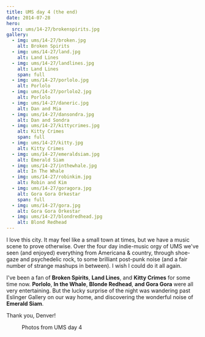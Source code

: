 ```yaml
---
title: UMS day 4 (the end)
date: 2014-07-28
hero:
  src: ums/14-27/brokenspirits.jpg
gallery:
  - img: ums/14-27/broken.jpg
    alt: Broken Spirits
  - img: ums/14-27/land.jpg
    alt: Land Lines
  - img: ums/14-27/landlines.jpg
    alt: Land Lines
    span: full
  - img: ums/14-27/porlolo.jpg
    alt: Porlolo
  - img: ums/14-27/porlolo2.jpg
    alt: Porlolo
  - img: ums/14-27/daneric.jpg
    alt: Dan and Mia
  - img: ums/14-27/dansondra.jpg
    alt: Dan and Sondra
  - img: ums/14-27/kittycrimes.jpg
    alt: Kitty Crimes
    span: full
  - img: ums/14-27/kitty.jpg
    alt: Kitty Crimes
  - img: ums/14-27/emeraldsiam.jpg
    alt: Emerald Siam
  - img: ums/14-27/inthewhale.jpg
    alt: In The Whale
  - img: ums/14-27/robinkim.jpg
    alt: Robin and Kim
  - img: ums/14-27/goragora.jpg
    alt: Gora Gora Orkestar
    span: full
  - img: ums/14-27/gora.jpg
    alt: Gora Gora Orkestar
  - img: ums/14-27/blondredhead.jpg
    alt: Blond Redhead
---
```


I love this city. It may feel like a small town at times, but we have a
music scene to prove otherwise. Over the four day indie-music orgy of
UMS we've seen (and enjoyed) everything from Americana & country,
through shoe-gaze and psychedelic rock, to some brilliant post-punk noise
(and a fair number of strange mashups in between). I wish I could do it
all again.

<!-- intro -->

I've been a fan of
**Broken Spirits**,
**Land Lines**, and
**Kitty Crimes** for some time now.
**Porlolo**,
**In the Whale**,
**Blonde Redhead**,
**and Gora Gora** were all very entertaining.
But the lucky
surprise of the night was wandering past Eslinger Gallery on our way
home, and discovering the wonderful noise of
**Emerald Siam**.

Thank you, Denver!

<figure>
  <media-gallery
    :@from-data="gallery"
  ></media-gallery>
  <figcaption>Photos from UMS day 4</figcaption>
</figure>
